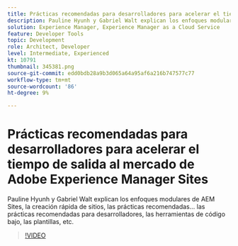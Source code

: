 ```yaml
---
title: Prácticas recomendadas para desarrolladores para acelerar el tiempo de salida al mercado de Adobe Experience Manager Sites
description: Pauline Hyunh y Gabriel Walt explican los enfoques modulares de AEM Sites, la creación rápida de sitios, las prácticas recomendadas... las prácticas recomendadas para desarrolladores, las herramientas de código bajo, las plantillas, etc. (Debe tener entre 60 y 160 caracteres, pero tiene 177)
solution: Experience Manager, Experience Manager as a Cloud Service
feature: Developer Tools
topic: Development
role: Architect, Developer
level: Intermediate, Experienced
kt: 10791
thumbnail: 345381.png
source-git-commit: edd0bdb28a9b3d065a64a95af6a216b747577c77
workflow-type: tm+mt
source-wordcount: '86'
ht-degree: 9%

---
```



# Prácticas recomendadas para desarrolladores para acelerar el tiempo de salida al mercado de Adobe Experience Manager Sites

Pauline Hyunh y Gabriel Walt explican los enfoques modulares de AEM Sites, la creación rápida de sitios, las prácticas recomendadas... las prácticas recomendadas para desarrolladores, las herramientas de código bajo, las plantillas, etc.

>[!VIDEO](https://video.tv.adobe.com/v/345381/?quality=12&learn=on)
